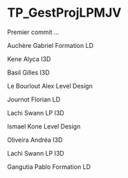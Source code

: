 # TP_GestProjLPMJV
Premier commit ...

Auchère Gabriel Formation LD

Kene Alyca I3D

Basil Gilles I3D

Le Bourlout Alex Level Design

Journot Florian LD


Lachi Swann LP I3D


Ismael Kone Level Design

Oliveira Andréa I3D

Lachi Swann LP I3D

Gangutia Pablo Formation LD

